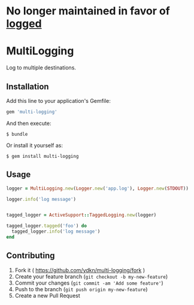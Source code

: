 # No longer maintained in favor of [logged](https://github.com/ydkn/logged)

# MultiLogging

Log to multiple destinations.

## Installation

Add this line to your application's Gemfile:

```ruby
gem 'multi-logging'
```

And then execute:

    $ bundle

Or install it yourself as:

    $ gem install multi-logging

## Usage

```ruby
logger = MultiLogging.new(Logger.new('app.log'), Logger.new(STDOUT))

logger.info('log message')


tagged_logger = ActiveSupport::TaggedLogging.new(logger)

tagged_logger.tagged('foo') do
  tagged_logger.info('log message')
end
```

## Contributing

1. Fork it ( https://github.com/ydkn/multi-logging/fork )
2. Create your feature branch (`git checkout -b my-new-feature`)
3. Commit your changes (`git commit -am 'Add some feature'`)
4. Push to the branch (`git push origin my-new-feature`)
5. Create a new Pull Request
